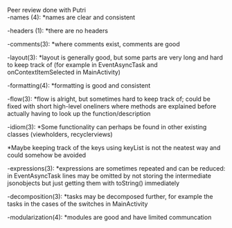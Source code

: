 Peer review done with Putri <br/>
-names (4):
*names are clear and consistent

-headers (1):
*there are no headers

-comments(3):
*where comments exist, comments are good

-layout(3):
*layout is generally good, but some parts are very long and hard to keep track of (for example in EventAsyncTask and onContextItemSelected in MainActivity)

-formatting(4):
*formatting is good and consistent


-flow(3):
*flow is alright, but sometimes hard to keep track of; could be fixed with short high-level oneliners where methods are explained before actually having to look up the function/description

-idiom(3):
*Some functionality can perhaps be found in other existing classes (viewholders, recyclerviews)

*Maybe keeping track of the keys using keyList is not the neatest way and could somehow be avoided



-expressions(3):
*expressions are sometimes repeated and can be reduced: in EventAsyncTask lines may be omitted by not storing the intermediate jsonobjects but just getting them with toString() immediately

-decomposition(3):
*tasks may be decomposed further, for example the tasks in the cases of the switches in MainActivity


-modularization(4):
*modules are good and have limited communcation
